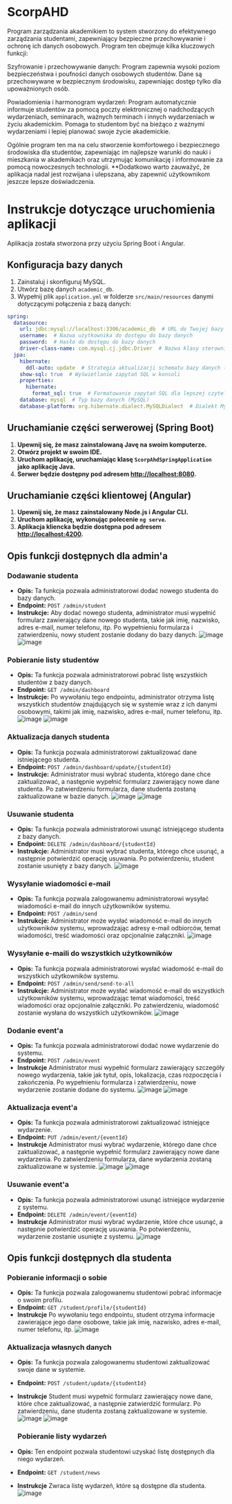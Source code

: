 # ScorpAHD 
Program zarządzania akademikiem to system stworzony do efektywnego zarządzania studentami, zapewniający bezpieczne przechowywanie i ochronę ich danych osobowych. Program ten obejmuje kilka kluczowych funkcji:

Szyfrowanie i przechowywanie danych: Program zapewnia wysoki poziom bezpieczeństwa i poufności danych osobowych studentów. Dane są przechowywane w bezpiecznym środowisku, zapewniając dostęp tylko dla upoważnionych osób.

Powiadomienia i harmonogram wydarzeń: Program automatycznie informuje studentów za pomocą poczty elektronicznej o nadchodzących wydarzeniach, seminarach, ważnych terminach i innych wydarzeniach w życiu akademickim. Pomaga to studentom być na bieżąco z ważnymi wydarzeniami i lepiej planować swoje życie akademickie.

Ogólnie program ten ma na celu stworzenie komfortowego i bezpiecznego środowiska dla studentów, zapewniając im najlepsze warunki do nauki i mieszkania w akademikach oraz utrzymując komunikację i informowanie za pomocą nowoczesnych technologii. **Dodatkowo warto zauważyć, że aplikacja nadal jest rozwijana i ulepszana, aby zapewnić użytkownikom jeszcze lepsze doświadczenia.

# Instrukcje dotyczące uruchomienia aplikacji

Aplikacja została stworzona przy użyciu Spring Boot i Angular.

## Konfiguracja bazy danych

1. Zainstaluj i skonfiguruj MySQL.
2. Utwórz bazę danych `academic_db`.
3. Wypełnij plik `application.yml` w folderze `src/main/resources` danymi dotyczącymi połączenia z bazą danych:

```yaml
spring:
  datasource:
    url: jdbc:mysql://localhost:3306/academic_db  # URL do Twojej bazy danych MySQL
    username:  # Nazwa użytkownika do dostępu do bazy danych
    password:  # Hasło do dostępu do bazy danych
    driver-class-name: com.mysql.cj.jdbc.Driver  # Nazwa klasy sterownika dla MySQL
  jpa:
    hibernate:
      ddl-auto: update  # Strategia aktualizacji schematu bazy danych (update - automatyczna aktualizacja)
    show-sql: true  # Wyświetlanie zapytań SQL w konsoli
    properties:
      hibernate:
        format_sql: true  # Formatowanie zapytań SQL dla lepszej czytelności
    database: mysql  # Typ bazy danych (MySQL)
    database-platform: org.hibernate.dialect.MySQLDialect  # Dialekt MySQL dla Hibernate
```

## Uruchamianie części serwerowej (Spring Boot)

1. **Upewnij się, że masz zainstalowaną Javę na swoim komputerze.**
2. **Otwórz projekt w swoim IDE.**
3. **Uruchom aplikację, uruchamiając klasę `ScorpAhdSpringApplication` jako aplikację Java.**
4. **Serwer będzie dostępny pod adresem [http://localhost:8080](http://localhost:8080).**

## Uruchamianie części klientowej (Angular)

1. **Upewnij się, że masz zainstalowany Node.js i Angular CLI.**
2. **Uruchom aplikację, wykonując polecenie `ng serve`.**
3. **Aplikacja kliencka będzie dostępna pod adresem [http://localhost:4200](http://localhost:4200).**

## Opis funkcji dostępnych dla admin'a

### Dodawanie studenta

- **Opis:** Ta funkcja pozwala administratorowi dodać nowego studenta do bazy danych.
- **Endpoint:** `POST /admin/student`
- **Instrukcje:** Aby dodać nowego studenta, administrator musi wypełnić formularz zawierający dane nowego studenta, takie jak imię, nazwisko, adres e-mail, numer telefonu, itp. Po wypełnieniu formularza i zatwierdzeniu, nowy student zostanie dodany do bazy danych.
  ![image](https://github.com/ATMScorp/ScorpAHD/assets/149021941/dc805b01-4efe-430f-8cc9-5503aba49d0f)
  ![image](https://github.com/ATMScorp/ScorpAHD/assets/149021941/333c53f7-2083-49bb-9407-426bceb46812)
  
### Pobieranie listy studentów

- **Opis:** Ta funkcja pozwala administratorowi pobrać listę wszystkich studentów z bazy danych.
- **Endpoint:** `GET /admin/dashboard`
- **Instrukcje:** Po wywołaniu tego endpointu, administrator otrzyma listę wszystkich studentów znajdujących się w systemie wraz z ich danymi osobowymi, takimi jak imię, nazwisko, adres e-mail, numer telefonu, itp.
  ![image](https://github.com/ATMScorp/ScorpAHD/assets/149021941/285d955f-8000-4ca9-9047-a87fb1d833b5)
  ![image](https://github.com/ATMScorp/ScorpAHD/assets/149021941/70a80436-8ee4-427e-8648-df09844f1f41)

### Aktualizacja danych studenta

- **Opis:** Ta funkcja pozwala administratorowi zaktualizować dane istniejącego studenta.
- **Endpoint:** `POST /admin/dashboard/update/{studentId}`
- **Instrukcje:** Administrator musi wybrać studenta, którego dane chce zaktualizować, a następnie wypełnić formularz zawierający nowe dane studenta. Po zatwierdzeniu formularza, dane studenta zostaną zaktualizowane w bazie danych.
  ![image](https://github.com/ATMScorp/ScorpAHD/assets/149021941/ddc09e92-5c38-4291-88e5-024dcf7775dd)
  ![image](https://github.com/ATMScorp/ScorpAHD/assets/149021941/7c346588-7792-4e49-9cae-996ddac8b377)

### Usuwanie studenta

- **Opis:** Ta funkcja pozwala administratorowi usunąć istniejącego studenta z bazy danych.
- **Endpoint:** `DELETE /admin/dashboard/{studentId}`
- **Instrukcje:** Administrator musi wybrać studenta, którego chce usunąć, a następnie potwierdzić operację usuwania. Po potwierdzeniu, student zostanie usunięty z bazy danych.
  ![image](https://github.com/ATMScorp/ScorpAHD/assets/149021941/12c376ff-ab98-4e4b-84a1-60b35bb44600)

### Wysyłanie wiadomości e-mail

- **Opis:** Ta funkcja pozwala zalogowanemu administratorowi wysyłać wiadomości e-mail do innych użytkowników systemu.
- **Endpoint:** `POST /admin/send`
- **Instrukcje:** Administrator może wysłać wiadomość e-mail do innych użytkowników systemu, wprowadzając adresy e-mail odbiorców, temat wiadomości, treść wiadomości oraz opcjonalnie załączniki.
  ![image](https://github.com/ATMScorp/ScorpAHD/assets/149021941/c90c3b1b-3fa3-469d-8556-b43ab92e854b)

### Wysyłanie e-maili do wszystkich użytkowników

- **Opis:** Ta funkcja pozwala administratorowi wysłać wiadomość e-mail do wszystkich użytkowników systemu.
- **Endpoint:** `POST /admin/send/send-to-all`
- **Instrukcje:** Administrator może wysłać wiadomość e-mail do wszystkich użytkowników systemu, wprowadzając temat wiadomości, treść wiadomości oraz opcjonalnie załączniki. Po zatwierdzeniu, wiadomość zostanie wysłana do wszystkich użytkowników.
  ![image](https://github.com/ATMScorp/ScorpAHD/assets/149021941/baecfc61-59ad-4246-afc1-18b39ba9bb77)

### Dodanie event'a

- **Opis:** Ta funkcja pozwala administratorowi dodać nowe wydarzenie do systemu.
- **Endpoint:** `POST /admin/event`
- **Instrukcje** Administrator musi wypełnić formularz zawierający szczegóły nowego wydarzenia, takie jak tytuł, opis, lokalizacja, czas rozpoczęcia i zakończenia. Po wypełnieniu formularza i zatwierdzeniu, nowe wydarzenie zostanie dodane do systemu.
 ![image](https://github.com/ATMScorp/ScorpAHD/assets/149021941/f33b5751-6b66-4ba2-9c54-8a4adac4098e)
![image](https://github.com/ATMScorp/ScorpAHD/assets/149021941/80418142-ffb0-4a9e-9d02-48bc7a95a660)

### Aktualizacja event'a

- **Opis:** Ta funkcja pozwala administratorowi zaktualizować istniejące wydarzenie.
- **Endpoint:** `PUT /admin/event/{eventId}`
- **Instrukcje** Administrator musi wybrać wydarzenie, którego dane chce zaktualizować, a następnie wypełnić formularz zawierający nowe dane wydarzenia. Po zatwierdzeniu formularza, dane wydarzenia zostaną zaktualizowane w systemie.
  ![image](https://github.com/ATMScorp/ScorpAHD/assets/149021941/50f7e725-110a-49cf-8ecc-53097cba6172)
![image](https://github.com/ATMScorp/ScorpAHD/assets/149021941/dd7a77b4-8bbe-4a8f-937c-5b4db156144c)

### Usuwanie event'a

- **Opis:** Ta funkcja pozwala administratorowi usunąć istniejące wydarzenie z systemu.
- **Endpoint:** `DELETE /admin/event/{eventId}`
- **Instrukcje** Administrator musi wybrać wydarzenie, które chce usunąć, a następnie potwierdzić operację usuwania. Po potwierdzeniu, wydarzenie zostanie usunięte z systemu.
  ![image](https://github.com/ATMScorp/ScorpAHD/assets/149021941/3ed583bc-8591-4b9c-bc8a-4aa9b5b10f11)

## Opis funkcji dostępnych dla studenta

### Pobieranie informacji o sobie

- **Opis:** Ta funkcja pozwala zalogowanemu studentowi pobrać informacje o swoim profilu.
- **Endpoint:** `GET /student/profile/{studentId}`
- **Instrukcje** Po wywołaniu tego endpointu, student otrzyma informacje zawierające jego dane osobowe, takie jak imię, nazwisko, adres e-mail, numer telefonu, itp.
  ![image](https://github.com/ATMScorp/ScorpAHD/assets/149021941/783a91af-ca68-42dd-8324-f226cf726bd4)

### Aktualizacja własnych danych

- **Opis:** Ta funkcja pozwala zalogowanemu studentowi zaktualizować swoje dane w systemie.
- **Endpoint:** `POST /student/update/{studentId}`
- **Instrukcje** Student musi wypełnić formularz zawierający nowe dane, które chce zaktualizować, a następnie zatwierdzić formularz. Po zatwierdzeniu, dane studenta zostaną zaktualizowane w systemie.
  ![image](https://github.com/ATMScorp/ScorpAHD/assets/149021941/2d7dc841-0785-4214-806c-954dc1ccead0)
  ![image](https://github.com/ATMScorp/ScorpAHD/assets/149021941/18f69707-3bd5-46a9-ad2a-e92fcb091966)

  ### Pobieranie listy wydarzeń

- **Opis:** Ten endpoint pozwala studentowi uzyskać listę dostępnych dla niego wydarzeń.
- **Endpoint:** `GET /student/news`
- **Instrukcje** Zwraca listę wydarzeń, które są dostępne dla studenta. 
  ![image](https://github.com/ATMScorp/ScorpAHD/assets/149021941/78fc9118-9c9c-4101-8053-625fd541ac30)


